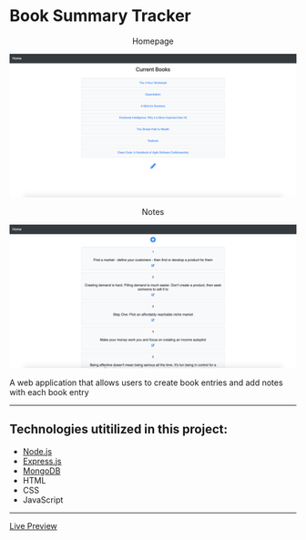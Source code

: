
# Book Summary Tracker

<p align = "middle"> Homepage </p>

![alt-text-1](https://github.com/AndyUGA/BookSummaryTracker/blob/master/Screenshots/Homepage.png) <p align = "middle"> Notes </p> ![alt-text-2](https://github.com/AndyUGA/BookSummaryTracker/blob/master/Screenshots/Notes.png)


A web application that allows users to create book entries and add notes with each book entry

------------------------------------------------------------------------------------------------------------------------------  

## Technologies utitilized in this project:
- [Node.js](https://nodejs.org/en/) 
- [Express.js](https://expressjs.com)
- [MongoDB](https://www.mongodb.com) 
- HTML
- CSS
- JavaScript

---------------------------------------------------------------------------------------------------------------------------
[Live Preview](https://jagged-fine.glitch.me)
